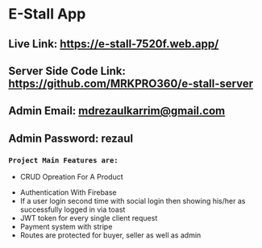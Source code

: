 # E-Stall App

## Live Link: https://e-stall-7520f.web.app/

## Server Side Code Link: https://github.com/MRKPRO360/e-stall-server

## Admin Email: mdrezaulkarrim@gmail.com

## Admin Password: rezaul

### `Project Main Features are:`

- CRUD Opreation For A Product

* Authentication With Firebase
* If a user login second time with social login then showing his/her as successfully logged in via toast
* JWT token for every single client request
* Payment system with stripe
* Routes are protected for buyer, seller as well as admin
